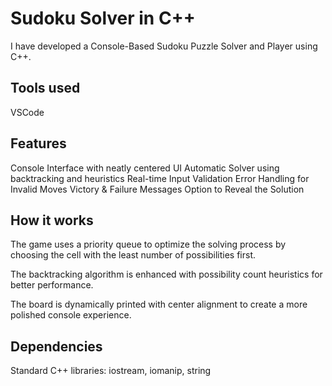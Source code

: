 
# Sudoku Solver in C++

I have developed a Console-Based Sudoku Puzzle Solver and Player using C++.


## Tools used

VSCode

## Features

Console Interface with neatly centered UI
Automatic Solver using backtracking and heuristics
Real-time Input Validation
Error Handling for Invalid Moves
Victory & Failure Messages
Option to Reveal the Solution
## How it works

The game uses a priority queue to optimize the solving process by choosing the cell with the least number of possibilities first.

The backtracking algorithm is enhanced with possibility count heuristics for better performance.

The board is dynamically printed with center alignment to create a more polished console experience.
## Dependencies

Standard C++ libraries: iostream, iomanip, string
